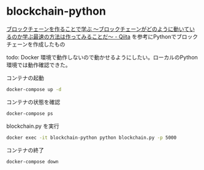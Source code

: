 # blockchain-python

[ブロックチェーンを作ることで学ぶ 〜ブロックチェーンがどのように動いているのか学ぶ最速の方法は作ってみることだ〜 - Qiita](https://qiita.com/hidehiro98/items/841ece65d896aeaa8a2a#%E3%82%B9%E3%83%86%E3%83%83%E3%83%971-%E3%83%96%E3%83%AD%E3%83%83%E3%82%AF%E3%83%81%E3%82%A7%E3%83%BC%E3%83%B3%E3%82%92%E4%BD%9C%E3%82%8B) を参考にPythonでブロックチェーンを作成したもの

todo: Docker 環境で動作しないので動かせるようにしたい。ローカルのPython環境では動作確認できた。

コンテナの起動

```sh
docker-compose up -d
```

コンテナの状態を確認

```sh
docker-compose ps
```

blockchain.py を実行

```sh
docker exec -it blockchain-python python blockchain.py -p 5000
```

コンテナの終了

```sh
docker-compose down
```
